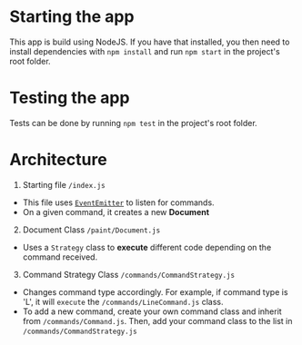 # Starting the app

This app is build using NodeJS.
If you have that installed, you then need to install dependencies with `npm install` and run
`npm start` in the project's root folder.

# Testing the app

Tests can be done by running `npm test` in the project's root folder.

# Architecture

1. Starting file `/index.js`

- This file uses [`EventEmitter`](https://nodejs.org/api/events.html#events_class_eventemitter) to listen for commands.
- On a given command, it creates a new **Document**

2. Document Class `/paint/Document.js`

- Uses a `Strategy` class to **execute** different code depending on the command received.

3. Command Strategy Class `/commands/CommandStrategy.js`

- Changes command type accordingly. For example, if command type is 'L', it will `execute` the `/commands/LineCommand.js` class.
- To add a new command, create your own command class and inherit from `/commands/Command.js`. Then, add your command class to the list in `/commands/CommandStrategy.js`

